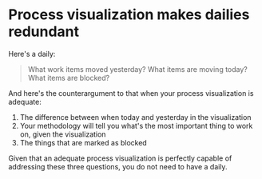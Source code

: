 # Process visualization makes dailies redundant

Here's a daily:

> What work items moved yesterday?
> What items are moving today?
> What items are blocked?

And here's the counterargument to that when your process visualization is adequate:

1. The difference between when today and yesterday in the visualization
2. Your methodology will tell you what's the most important thing to work on, given the visualization
3. The things that are marked as blocked

Given that an adequate process visualization is perfectly capable of addressing these three questions, you do not need to have a daily.
